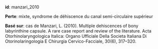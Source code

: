 __id__: manzari_2010

__Perte__: mixte, syndrome de déhiscence du canal semi-circulaire supérieur

__Basé sur__: cas de Manzari, L. (2010). Multiple dehiscences of bony labyrinthine capsule. A rare case report and review of the literature. Acta Otorhinolaryngologica Italica: Organo Ufficiale Della Societa Italiana Di Otorinolaringologia E Chirurgia Cervico-Facciale, 30(6), 317–320.


